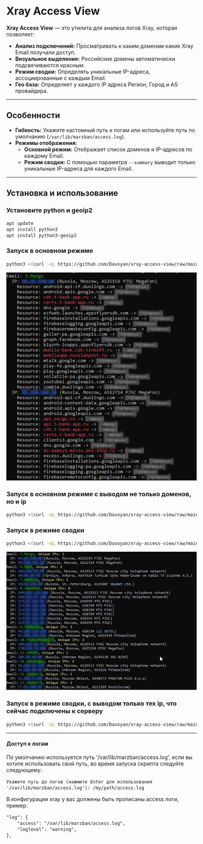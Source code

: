# Xray Access View

**Xray Access View** — это утилита для анализа логов Xray, которая позволяет:

- **Анализ подключений:** Просматривать к каким доменам какие Xray Email получали доступ.
- **Визуальное выделение:** Российские домены автоматически подсвечиваются красным.
- **Режим сводки:** Определять уникальные IP-адреса, ассоциированные с каждым Email.
- **Гео база:** Определяет у каждого IP адреса Регион, Город и AS провайдера.
---

## Особенности

- **Гибкость:** Укажите кастомный путь к логам или используйте путь по умолчанию (`/var/lib/marzban/access.log`).
- **Режимы отображения:**
  - **Основной режим:** Отображает список доменов и IP-адресов по каждому Email.
  - **Режим сводки:** С помощью параметра `--summary` выводит только уникальные IP-адреса для каждого Email.

---

## Установка и использование

### Установите python и geoip2
```
apt update 
apt install python3
apt install python3-geoip2
```

### Запуск в основном режиме
```bash
python3 <(curl -sL https://github.com/Davoyan/xray-access-view/raw/main/view.py)
```
![image](static/output.jpg)

### Запуск в основном режиме с выводом не только доменов, но и ip
```bash
python3 <(curl -sL https://github.com/Davoyan/xray-access-view/raw/main/view.py) --ip
```

### Запуск в режиме сводки
```bash
python3 <(curl -sL https://github.com/Davoyan/xray-access-view/raw/main/view.py) --summary
```
![image](static/summary-output.jpg)

### Запуск в режиме сводки, с выводом только тех ip, что сейчас подключены к серверу
```bash
python3 <(curl -sL https://github.com/Davoyan/xray-access-view/raw/main/view.py) --online
```
---
#### Доступ к логам
По умолчанию используется путь '/var/lib/marzban/access.log', если вы хотите использовать свой путь, во время запуска скрипта следуйте следующему:
```
Укажите путь до логов (нажмите Enter для использования '/var/lib/marzban/access.log'): /my/path/access.log
```

В конфигурации xray у вас должены быть прописаны access логи, пример:
```Пример
"log": {
    "access": "/var/lib/marzban/access.log",
    "loglevel": "warning",
},
```

